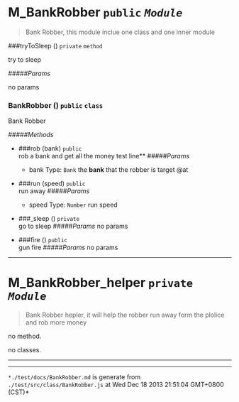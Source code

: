 M_BankRobber  `public`   *`Module`*
===================================

> Bank Robber, this module inclue one class and one inner module  

###tryToSleep ()  `private` `method`

try to sleep  

#####*Params*

no params



### BankRobber ()  `public`   `class`

Bank Robber  

#####*Methods*
+ ###rob (bank)  `public`    
rob a bank
         and get all the money
                 test line**
#####*Params*
    + bank Type: `Bank`  the **bank** that the robber is target @at

+ ###run (speed)  `public`    
run away
#####*Params*
    + speed Type: `Number`  run speed

+ ###_sleep ()   `private`   
go to sleep
#####*Params*
no params

+ ###fire ()  `public`    
gun fire
#####*Params*
no params



---

M_BankRobber_helper   `private`  *`Module`*
===================================

> Bank Robber hepler, it will help the robber run away 
      form the plolice and rob more money  

no method.



no classes.

---






---
`*./test/docs/BankRobber.md` is generate from `./test/src/class/BankRobber.js` at Wed Dec 18 2013 21:51:04 GMT+0800 (CST)*